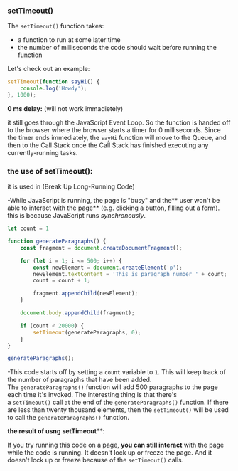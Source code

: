 ### setTimeout()

The `setTimeout()` function takes:

- a function to run at some later time
- the number of milliseconds the code should wait before running the function

Let's check out an example:

```js
setTimeout(function sayHi() {
    console.log('Howdy');
}, 1000);
```

**0 ms delay:** (will not work immadietely)

it still goes through the JavaScript Event Loop. So the function is handed off to the browser where the browser starts a timer for 0 milliseconds. Since the timer ends immediately, the `sayHi` function will move to the Queue, and then to the Call Stack once the Call Stack has finished executing any currently-running tasks.

### the use of setTimeout():

it is used in (Break Up Long-Running Code)

-While JavaScript is running, the page is "busy" and the** user won't be able to interact with the page** (e.g. clicking a button, filling out a form). this is because JavaScript runs *synchronously*.

```js
let count = 1

function generateParagraphs() {
    const fragment = document.createDocumentFragment();

    for (let i = 1; i <= 500; i++) {
        const newElement = document.createElement('p');
        newElement.textContent = 'This is paragraph number ' + count;
        count = count + 1;

        fragment.appendChild(newElement);
    }

    document.body.appendChild(fragment);

    if (count < 20000) {
        setTimeout(generateParagraphs, 0);
    }
}

generateParagraphs();
```

-This code starts off by setting a `count` variable to `1`. This will keep track of the number of paragraphs that have been added. The `generateParagraphs()` function will add 500 paragraphs to the page each time it's invoked. The interesting thing is that there's a `setTimeout()` call at the end of the `generateParagraphs()` function. If there are less than twenty thousand elements, then the `setTimeout()` will be used to call the `generateParagraphs()` function.

**the result of usng setTimeout****:

If you try running this code on a page, **you can still interact** with the page while the code is running. It doesn't lock up or freeze the page. And it doesn't lock up or freeze because of the `setTimeout()` calls.
